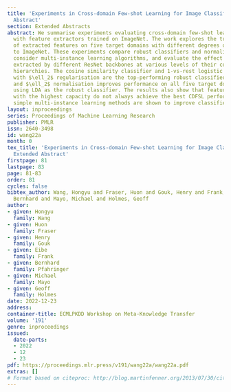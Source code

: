 ```yaml
---
title: 'Experiments in Cross-domain Few-shot Learning for Image Classification: Extended
  Abstract'
section: Extended Abstracts
abstract: We summarise experiments evaluating cross-domain few-shot learning (CDFSL)
  with feature extractors trained on ImageNet. The work explores the transfer performance
  of extracted features on five target domains with different degrees of similarity
  to ImageNet. These experiments compare robust classifiers and normalisation methods,
  consider multi-instance learning algorithms, and evaluate the effect of using features
  extracted by different ResNet backbones at various levels of their convolutional
  hierarchies. The cosine similarity classifier and 1-vs-rest logistic regression
  with $\ell_2$ regularisation are the top-performing robust classifiers in the evaluation,
  and $\ell_2$ normalisation improves performance on all five target domains when
  using LDA as the robust classifier. The results also show that feature extractors
  with the highest capacity do not always achieve the best CDFSL performance. Lastly,
  simple multi-instance learning methods are shown to improve classifier accuracy.
layout: inproceedings
series: Proceedings of Machine Learning Research
publisher: PMLR
issn: 2640-3498
id: wang22a
month: 0
tex_title: 'Experiments in Cross-domain Few-shot Learning for Image Classification:
  Extended Abstract'
firstpage: 81
lastpage: 83
page: 81-83
order: 81
cycles: false
bibtex_author: Wang, Hongyu and Fraser, Huon and Gouk, Henry and Frank, Eibe and Pfahringer,
  Bernhard and Mayo, Michael and Holmes, Geoff
author:
- given: Hongyu
  family: Wang
- given: Huon
  family: Fraser
- given: Henry
  family: Gouk
- given: Eibe
  family: Frank
- given: Bernhard
  family: Pfahringer
- given: Michael
  family: Mayo
- given: Geoff
  family: Holmes
date: 2022-12-23
address:
container-title: ECMLPKDD Workshop on Meta-Knowledge Transfer
volume: '191'
genre: inproceedings
issued:
  date-parts:
  - 2022
  - 12
  - 23
pdf: https://proceedings.mlr.press/v191/wang22a/wang22a.pdf
extras: []
# Format based on citeproc: http://blog.martinfenner.org/2013/07/30/citeproc-yaml-for-bibliographies/
---
```

